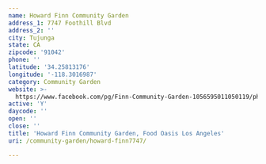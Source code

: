 ```yaml
---
name: Howard Finn Community Garden
address_1: 7747 Foothill Blvd
address_2: ''
city: Tujunga
state: CA
zipcode: '91042'
phone: ''
latitude: '34.25813176'
longitude: '-118.3016987'
category: Community Garden
website: >-
  https://www.facebook.com/pg/Finn-Community-Garden-1056595011050119/photos/?tab=album&album_id=1068115096564777
active: 'Y'
daycode: ''
open: ''
close: ''
title: 'Howard Finn Community Garden, Food Oasis Los Angeles'
uri: /community-garden/howard-finn7747/

---
```

